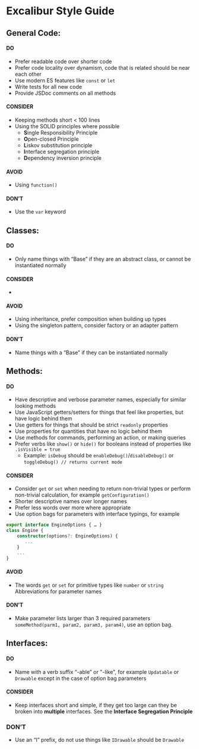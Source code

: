 # Excalibur Style Guide

## General Code:

#### DO

- Prefer readable code over shorter code
- Prefer code locality over dynamism, code that is related should be near each other
- Use modern ES features like `const` or `let`
- Write tests for all new code
- Provide JSDoc comments on all methods

#### CONSIDER

- Keeping methods short < 100 lines
- Using the SOLID principles where possible
  - **S**ingle Responsibility Principle
  - **O**pen-closed Principle
  - **L**iskov substitution principle
  - **I**nterface segregation principle
  - **D**ependency inversion principle

#### AVOID

- Using `function()`

#### DON’T

- Use the `var` keyword

## Classes:

#### DO

- Only name things with “Base” if they are an abstract class, or cannot be instantiated normally

#### CONSIDER

-

#### AVOID

- Using inheritance, prefer composition when building up types
- Using the singleton pattern, consider factory or an adapter pattern

#### DON’T

- Name things with a “Base” if they can be instantiated normally

## Methods:

#### DO

- Have descriptive and verbose parameter names, especially for similar looking methods
- Use JavaScript getters/setters for things that feel like properties, but have logic behind them
- Use getters for things that should be strict `readonly` properties
- Use properties for quantities that have no logic behind them
- Use methods for commands, performing an action, or making queries
- Prefer verbs like `show()` or `hide()` for booleans instead of properties like `.isVisible = true`
  - Example: `isDebug` should be `enableDebug()`/`disableDebug()` or `toggleDebug() // returns current mode`

#### CONSIDER

- Consider `get` or `set` when needing to return non-trivial types or perform non-trivial calculation, for example `getConfiguration()`
- Shorter descriptive names over longer names
- Prefer less words over more where appropriate
- Use option bags for parameters with interface typings, for example

```typescript
export interface EngineOptions { … }
class Engine {
    constructor(options?: EngineOptions) {
       ...
    }
    ...
}
```

#### AVOID

- The words `get` or `set` for primitive types like `number` or `string`
  Abbreviations for parameter names

#### DON’T

- Make parameter lists larger than 3 required parameters `someMethod(parm1, param2, param3, param4)`, use an option bag.

## Interfaces:

#### DO

- Name with a verb suffix “-able” or "-like", for example `Updatable` or `Drawable` except in the case of option bag parameters

#### CONSIDER

- Keep interfaces short and simple, if they get too large can they be broken into **multiple** interfaces. See the **Interface Segregation Principle**

### DON’T

- Use an “I” prefix, do not use things like `IDrawable` should be `Drawable`
